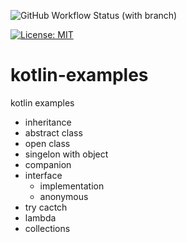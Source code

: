 ![GitHub Workflow Status (with branch)](https://img.shields.io/github/actions/workflow/status/claudioaltamura/kotlin-examples/ci.yml?branch=main)

[![License: MIT](https://img.shields.io/badge/License-MIT-yellow.svg)](https://opensource.org/licenses/MIT)

# kotlin-examples
kotlin examples

* inheritance
* abstract class
* open class
* singelon with object
* companion
* interface 
    * implementation
    * anonymous
* try cactch 
* lambda
* collections

